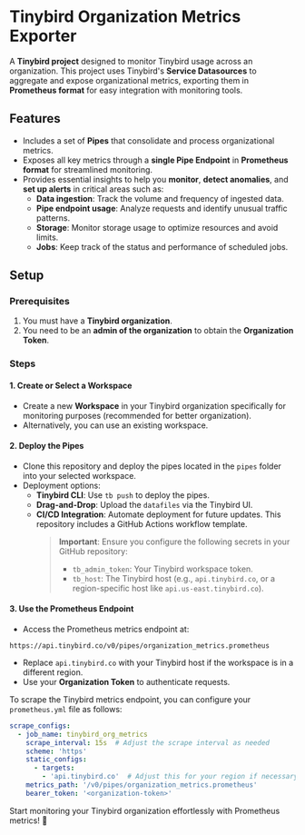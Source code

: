 # Tinybird Organization Metrics Exporter

A **Tinybird project** designed to monitor Tinybird usage across an organization. This project uses Tinybird's **Service Datasources** to aggregate and expose organizational metrics, exporting them in **Prometheus format** for easy integration with monitoring tools.

## Features

- Includes a set of **Pipes** that consolidate and process organizational metrics.  
- Exposes all key metrics through a **single Pipe Endpoint** in **Prometheus format** for streamlined monitoring.  
- Provides essential insights to help you **monitor**, **detect anomalies**, and **set up alerts** in critical areas such as:  
  - **Data ingestion**: Track the volume and frequency of ingested data.  
  - **Pipe endpoint usage**: Analyze requests and identify unusual traffic patterns.  
  - **Storage**: Monitor storage usage to optimize resources and avoid limits.  
  - **Jobs**: Keep track of the status and performance of scheduled jobs.  

## Setup

### Prerequisites

1. You must have a **Tinybird organization**.
2. You need to be an **admin of the organization** to obtain the **Organization Token**.

### Steps

#### 1. Create or Select a Workspace  
- Create a new **Workspace** in your Tinybird organization specifically for monitoring purposes (recommended for better organization).  
- Alternatively, you can use an existing workspace.

#### 2. Deploy the Pipes  
- Clone this repository and deploy the pipes located in the `pipes` folder into your selected workspace.  
- Deployment options:
  - **Tinybird CLI**: Use `tb push` to deploy the pipes.
  - **Drag-and-Drop**: Upload the `datafiles` via the Tinybird UI.
  - **CI/CD Integration**: Automate deployment for future updates. This repository includes a GitHub Actions workflow template.  
    > **Important**: Ensure you configure the following secrets in your GitHub repository:
    > - `tb_admin_token`: Your Tinybird workspace token.  
    > - `tb_host`: The Tinybird host (e.g., `api.tinybird.co`, or a region-specific host like `api.us-east.tinybird.co`).  

#### 3. Use the Prometheus Endpoint  
- Access the Prometheus metrics endpoint at:  

`https://api.tinybird.co/v0/pipes/organization_metrics.prometheus`


- Replace `api.tinybird.co` with your Tinybird host if the workspace is in a different region.  
- Use your **Organization Token** to authenticate requests.

To scrape the Tinybird metrics endpoint, you can configure your `prometheus.yml` file as follows:


```yaml
scrape_configs:
  - job_name: tinybird_org_metrics
    scrape_interval: 15s  # Adjust the scrape interval as needed
    scheme: 'https'
    static_configs:
      - targets: 
        - 'api.tinybird.co'  # Adjust this for your region if necessary
    metrics_path: '/v0/pipes/organization_metrics.prometheus'
    bearer_token: '<organization-token>'
```


Start monitoring your Tinybird organization effortlessly with Prometheus metrics! 🎉
